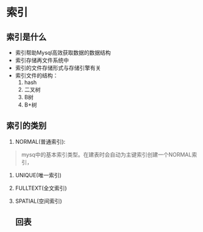 # 索引

## 索引是什么

* 索引帮助Mysql高效获取数据的数据结构
* 索引存储再文件系统中
* 索引的文件存储形式与存储引擎有关
* 索引文件的结构：
  1. hash
  2. 二叉树
  3. B树
  4. B+树



## 索引的类别

1. NORMAL(普通索引):

> mysq中的基本索引类型。在建表时会自动为主键索引创建一个NORMAL索引，

1. UNIQUE(唯一索引)

2. FULLTEXT(全文索引)

3. SPATIAL(空间索引)


   ## 回表

   